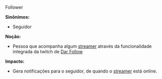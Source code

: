 
Follower

**Sinônimos:**
* Seguidor

**Noção:**
* Pessoa que acompanha algum [streamer](Streamer) através da funcionalidade integrada da twitch de [Dar Follow](Dar-follow)

**Impacto:**
* Gera notificações para o seguidor, de quando o [streamer](Streamer) está online.